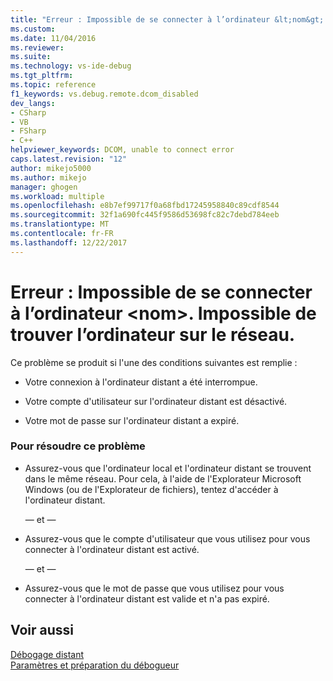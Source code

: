 ```yaml
---
title: "Erreur : Impossible de se connecter à l’ordinateur &lt;nom&gt;. Impossible de trouver l’ordinateur sur le réseau. | Microsoft Docs"
ms.custom: 
ms.date: 11/04/2016
ms.reviewer: 
ms.suite: 
ms.technology: vs-ide-debug
ms.tgt_pltfrm: 
ms.topic: reference
f1_keywords: vs.debug.remote.dcom_disabled
dev_langs:
- CSharp
- VB
- FSharp
- C++
helpviewer_keywords: DCOM, unable to connect error
caps.latest.revision: "12"
author: mikejo5000
ms.author: mikejo
manager: ghogen
ms.workload: multiple
ms.openlocfilehash: e8b7ef99717f0a68fbd17245958840c89cdf8544
ms.sourcegitcommit: 32f1a690fc445f9586d53698fc82c7debd784eeb
ms.translationtype: MT
ms.contentlocale: fr-FR
ms.lasthandoff: 12/22/2017
---
```

# <a name="error-unable-to-connect-to-the-machine-ltnamegt-the-machine-cannot-be-found-on-the-network"></a>Erreur : Impossible de se connecter à l’ordinateur &lt;nom&gt;. Impossible de trouver l’ordinateur sur le réseau.
Ce problème se produit si l'une des conditions suivantes est remplie :  
  
-   Votre connexion à l'ordinateur distant a été interrompue.  
  
-   Votre compte d'utilisateur sur l'ordinateur distant est désactivé.  
  
-   Votre mot de passe sur l'ordinateur distant a expiré.  
  
### <a name="to-resolve-this-behavior"></a>Pour résoudre ce problème  
  
-   Assurez-vous que l'ordinateur local et l'ordinateur distant se trouvent dans le même réseau. Pour cela, à l'aide de l'Explorateur Microsoft Windows (ou de l'Explorateur de fichiers), tentez d'accéder à l'ordinateur distant.  
  
     — et —  
  
-   Assurez-vous que le compte d'utilisateur que vous utilisez pour vous connecter à l'ordinateur distant est activé.  
  
     — et —  
  
-   Assurez-vous que le mot de passe que vous utilisez pour vous connecter à l'ordinateur distant est valide et n'a pas expiré.  
  
## <a name="see-also"></a>Voir aussi  
 [Débogage distant](../debugger/remote-debugging.md)   
 [Paramètres et préparation du débogueur](../debugger/debugger-settings-and-preparation.md)
